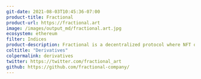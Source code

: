 ```yaml
---
git-date: 2021-08-03T10:45:36-07:00
product-title: Fractional
product-url: https://fractional.art
image: /images/output_md/fractional.art.jpg
ecosystem: ethereum
filter: Indices
product-description: Fractional is a decentralized protocol where NFT owners can mint tokenized fractional ownership of their NFTs
coltitle: "Derivatives"
colpermalink: derivatives
twitter: https://twitter.com/fractional_art
github: https://github.com/fractional-company/
---
```

